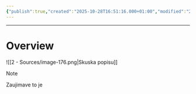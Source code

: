 ```yaml
---
{"publish":true,"created":"2025-10-28T16:51:16.000+01:00","modified":"2025-10-29T18:13:22.966+01:00","cssclasses":""}
---
```


---

# Overview

![[2 - Sources/image-176.png|Skuska popisu]]

> [!note] 
> Zaujimave to je

